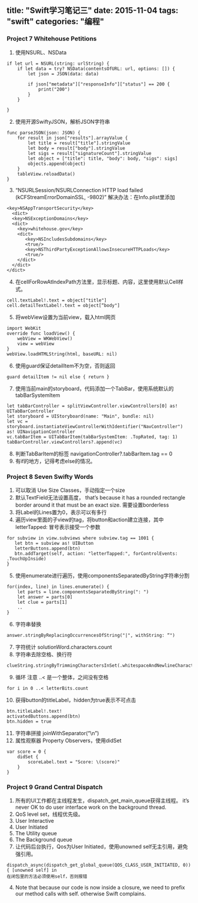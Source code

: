 title: "Swift学习笔记三"
date: 2015-11-04
tags: "swift"
categories: "编程" 
---
### Project 7 Whitehouse Petitions
1. 使用NSURL、NSData
```
if let url = NSURL(string: urlString) {
    if let data = try? NSData(contentsOfURL: url, options: []) {
        let json = JSON(data: data)
        
        if json["metadata"]["responseInfo"]["status"] == 200 {
            print("200")
        }
    }
    
}
```
2. 使用开源SwiftyJSON，解析JSON字符串
```
func parseJSON(json: JSON) {
    for result in json["results"].arrayValue {
        let title = result["title"].stringValue
        let body = result["body"].stringValue
        let sigs = result["signatureCount"].stringValue
        let object = ["title": title, "body": body, "sigs": sigs]
        objects.append(object)
    }
    tableView.reloadData()
}
```
3. “NSURLSession/NSURLConnection HTTP load failed (kCFStreamErrorDomainSSL, -9802)”
解决办法：在Info.plist里添加
```
<key>NSAppTransportSecurity</key>
  <dict>
  <key>NSExceptionDomains</key>
  <dict>
    <key>whitehouse.gov</key>
    <dict>
       <key>NSIncludesSubdomains</key>
       <true/>
       <key>NSThirdPartyExceptionAllowsInsecureHTTPLoads</key>
       <true/>
    </dict>
  </dict>
</dict>
```
4. 在cellForRowAtIndexPath方法里，显示标题、内容，这里使用默认Cell样式。
```
cell.textLabel!.text = object["title"]
cell.detailTextLabel!.text = object[“body"]
```
5. 将webView设置为当前view，载入html网页
```
import WebKit
override func loadView() {
    webView = WKWebView()
    view = webView
}
webView.loadHTMLString(html, baseURL: nil)
```
6. 使用guard保证detailItem不为空，否则返回
```
guard detailItem != nil else { return }
```
7. 使用当前main的storyboard，代码添加一个TabBar，使用系统默认的tabBarSystemItem
```
let tabBarController = splitViewController.viewControllers[0] as! UITabBarController
let storyboard = UIStoryboard(name: "Main", bundle: nil)
let vc = storyboard.instantiateViewControllerWithIdentifier("NavController") as! UINavigationController
vc.tabBarItem = UITabBarItem(tabBarSystemItem: .TopRated, tag: 1)
tabBarController.viewControllers?.append(vc)
```
8. 判断TabBarItem的标签 navigationController?.tabBarItem.tag == 0
9. 有if的地方，记得考虑else的情况。
### Project 8 Seven Swifty Words
1. 可以取消 Use Size Classes，手动指定一个size
2. 默认TextField无法设置高度， that’s because it has a rounded rectangle border around it that must be an exact size. 需要设置borderless
3. 将Label的Lines置为0，表示可以有多行
4. 遍历view里面的子view的tag，将button和action建立连接，其中letterTapped: 冒号表示接受一个参数
```
for subview in view.subviews where subview.tag == 1001 {
   let btn = subview as! UIButton
   letterButtons.append(btn)
   btn.addTarget(self, action: "letterTapped:", forControlEvents: .TouchUpInside)
}
```
5. 使用enumerate进行遍历，使用componentsSeparatedByString字符串分割
```
for(index, line) in lines.enumerate() {
    let parts = line.componentsSeparatedByString(": ")
    let answer = parts[0]
    let clue = parts[1]
    ..
}
```
6. 字符串替换
```
answer.stringByReplacingOccurrencesOfString("|", withString: “")
```
7. 字符统计 solutionWord.characters.count
8. 字符串去除空格、换行符
```
clueString.stringByTrimmingCharactersInSet(.whitespaceAndNewlineCharacterSet())
```
9. 循环 注意 ..< 是一个整体，之间没有空格
```
for i in 0 ..< letterBits.count
```
10. 获得button的titleLabel，hidden为true表示不可点击
```
btn.titleLabel!.text!
activatedButtons.append(btn)
btn.hidden = true
```
11. 字符串拼接 joinWithSeparator(“\n”)
12. 属性观察器 Property Observers，使用didSet
```
var score = 0 {
    didSet {
        scoreLabel.text = "Score: \(score)"
    }
}
```
### Project 9 Grand Central Dispatch
1. 所有的UI工作都在主线程发生，dispatch_get_main_queue获得主线程。
it’s never OK to do user interface work on the background thread.
2. QoS level set，线程优先级。
  1. User Interactive 
  2. User Initiated 
  3. The Utility queue
  4. The Background queue
3. 让代码后台执行，Qos为User Initiated，使用unowned self无主引用，避免强引用。
```
dispatch_async(dispatch_get_global_queue(QOS_CLASS_USER_INITIATED, 0)) { [unowned self] in
在闭包里的方法必须使用self，否则报错
```
4. Note that because our code is now inside a closure, we need to prefix our method calls with self. otherwise Swift complains.
